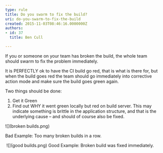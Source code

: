 ```yaml
---
type: rule
title: Do you swarm to fix the build?
uri: do-you-swarm-to-fix-the-build
created: 2015-11-03T08:46:16.0000000Z
authors:
- id: 37
  title: Ben Cull

---
```


If you or someone on your team has broken the build, the whole team should swarm to fix the problem immediately. 
​



It is PERFECTLY ok to have the CI build go red, that is what is there for, but when the build goes red the team should go immediately into corrective action mode and make sure the build goes green again.

Two things should be done:

1. Get it Green
2. Find out WHY it went green locally but red on build server. This may indicate something is brittle in the application structure, and that is the underlying cause – and should of course also be fixed.






![](broken builds.png)

Bad Example: Too many broken builds in a row.
​

​​
![](good builds.png)
Good Example: Broken build was fixed immediately.
​
